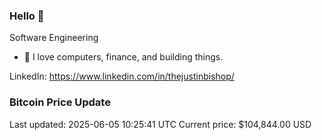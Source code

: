 ### Hello 🤙  

Software Engineering

- 🔭 I love computers, finance, and building things.
  
LinkedIn: https://www.linkedin.com/in/thejustinbishop/  















































































































































































































































































































































































































































































































































































































































































### Bitcoin Price Update
Last updated: 2025-06-05 10:25:41 UTC
Current price: $104,844.00 USD
